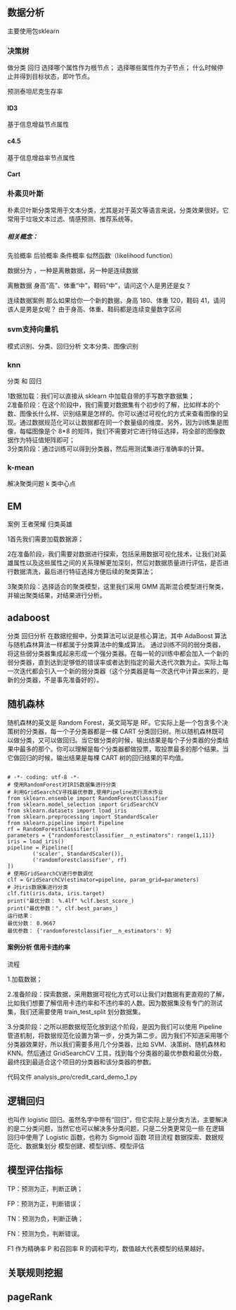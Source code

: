 ## 数据分析
主要使用包sklearn

### 决策树 
做分类 回归
选择哪个属性作为根节点；
选择哪些属性作为子节点；
什么时候停止并得到目标状态，即叶节点。

预测泰坦尼克生存率

#### ID3 
基于信息增益节点属性

#### c4.5 
基于信息增益率节点属性 
#### Cart


### 朴素贝叶斯
朴素贝叶斯分类常用于文本分类，尤其是对于英文等语言来说，分类效果很好。它常用于垃圾文本过滤、情感预测、推荐系统等。
##### 相关概念：
先验概率
后验概率
条件概率
似然函数（likelihood function）

数据分为 ，一种是离散数据，另一种是连续数据

离散数据
身高“高”、体重“中”，鞋码“中”，请问这个人是男还是女？


连续数据案例
那么如果给你一个新的数据，身高 180、体重 120，鞋码 41，请问该人是男是女呢？
由于身高、体重、鞋码都是连续变量数字区间

### svm支持向量机 
模式识别、分类、回归分析
文本分类、图像识别
### knn
分类 和 回归


1数据加载：我们可以直接从 sklearn 中加载自带的手写数字数据集；                    
2准备阶段：在这个阶段中，我们需要对数据集有个初步的了解，比如样本的个数、图像长什么样、识别结果是怎样的。你可以通过可视化的方式来查看图像的呈现。通过数据规范化可以让数据都在同一个数量级的维度。另外，因为训练集是图像，每幅图像是个 8*8 的矩阵，我们不需要对它进行特征选择，将全部的图像数据作为特征值矩阵即可；                                                        
3分类阶段：通过训练可以得到分类器，然后用测试集进行准确率的计算。

### k-mean
解决聚类问题 k 类中心点


## EM

 案例 王者荣耀 归类英雄


1首先我们需要加载数据源；

2在准备阶段，我们需要对数据进行探索，包括采用数据可视化技术，让我们对英雄属性以及这些属性之间的关系理解更加深刻，然后对数据质量进行评估，是否进行数据清洗，最后进行特征选择方便后续的聚类算法；

3聚类阶段：选择适合的聚类模型，这里我们采用 GMM 高斯混合模型进行聚类，并输出聚类结果，对结果进行分析。


## adaboost 
分类 回归分析
在数据挖掘中，分类算法可以说是核心算法，其中 AdaBoost 算法与随机森林算法一样都属于分类算法中的集成算法。
通过训练不同的弱分类器，将这些弱分类器集成起来形成一个强分类器。在每一轮的训练中都会加入一个新的弱分类器，直到达到足够低的错误率或者达到指定的最大迭代次数为止。实际上每一次迭代都会引入一个新的弱分类器（这个分类器是每一次迭代中计算出来的，是新的分类器，不是事先准备好的）。
## 随机森林
随机森林的英文是 Random Forest，英文简写是 RF。它实际上是一个包含多个决策树的分类器，每一个子分类器都是一棵 CART 分类回归树。所以随机森林既可以做分类，又可以做回归。当它做分类的时候，输出结果是每个子分类器的分类结果中最多的那个。你可以理解是每个分类器都做投票，取投票最多的那个结果。当它做回归的时候，输出结果是每棵 CART 树的回归结果的平均值。

```

# -*- coding: utf-8 -*-
# 使用RandomForest对IRIS数据集进行分类
# 利用GridSearchCV寻找最优参数,使用Pipeline进行流水作业
from sklearn.ensemble import RandomForestClassifier
from sklearn.model_selection import GridSearchCV
from sklearn.datasets import load_iris
from sklearn.preprocessing import StandardScaler
from sklearn.pipeline import Pipeline
rf = RandomForestClassifier()
parameters = {"randomforestclassifier__n_estimators": range(1,11)}
iris = load_iris()
pipeline = Pipeline([
        ('scaler', StandardScaler()),
        ('randomforestclassifier', rf)
])
# 使用GridSearchCV进行参数调优
clf = GridSearchCV(estimator=pipeline, param_grid=parameters)
# 对iris数据集进行分类
clf.fit(iris.data, iris.target)
print("最优分数： %.4lf" %clf.best_score_)
print("最优参数：", clf.best_params_)
运行结果：
最优分数： 0.9667
最优参数： {'randomforestclassifier__n_estimators': 9}
```
#### 案例分析 信用卡违约率

流程

1.加载数据；

2.准备阶段：探索数据，采用数据可视化方式可以让我们对数据有更直观的了解，比如我们想要了解信用卡违约率和不违约率的人数。因为数据集没有专门的测试集，我们还需要使用 train_test_split 划分数据集。

3.分类阶段：之所以把数据规范化放到这个阶段，是因为我们可以使用 Pipeline 管道机制，将数据规范化设置为第一步，分类为第二步。因为我们不知道采用哪个分类器效果好，所以我们需要多用几个分类器，比如 SVM、决策树、随机森林和 KNN。然后通过 GridSearchCV 工具，找到每个分类器的最优参数和最优分数，最终找到最适合这个项目的分类器和该分类器的参数。


代码文件 analysis_pro/credit_card_demo_1.py

## 逻辑回归
也叫作 logistic 回归。虽然名字中带有“回归”，但它实际上是分类方法，主要解决的是二分类问题，当然它也可以解决多分类问题，只是二分类更常见一些
在逻辑回归中使用了 Logistic 函数，也称为 Sigmoid 函数
项目流程
	数据探索、数据规范化、数据集划分
	模型创建、模型训练、模型评估

## 模型评估指标
TP：预测为正，判断正确；

FP：预测为正，判断错误；

TN：预测为负，判断正确；

FN：预测为负，判断错误。

F1 作为精确率 P 和召回率 R 的调和平均，数值越大代表模型的结果越好。

## 关联规则挖掘


## pageRank

